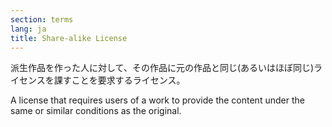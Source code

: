 ```yaml
---
section: terms
lang: ja
title: Share-alike License
---
```


派生作品を作った人に対して、その作品に元の作品と同じ(あるいはほぼ同じ)ライセンスを課すことを要求するライセンス。

A license that requires users of a work to provide the content under the same or similar conditions as the original.
